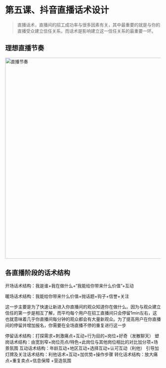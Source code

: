 # 第五课、抖音直播话术设计

> 直播话术，直播间的招工成功率与很多因素有关，其中最重要的就是与你的直播受众建立信任关系，而话术是影响建立这一信任关系的最重要一环。

## 理想直播节奏

<img src="直播节奏.png" alt="直播节奏" width="650" border-effect="line"/>

## 各直播阶段的话术结构

<tabs>
    <tab title="拉新">
        <procedure>
            <step>
                <p><control>开场话术结构：我是谁+我在做什么+“我能给你带来什么价值”+互动</control></p>
                <p><control>暖场话术结构：我能给你带来什么价值+抛话题+钩子+信誉+关注</control></p>
                        <p><emphasis>
                        这一步主要是为了快速让新进入你直播间的观众知道你在做什么。因为与观众建立信任的第一步是相互了解，而平均每个用户在招工直播间只会停留1min左右，这也就意味着几乎你直播间每分钟的观众都会有大量新观众。为了提高用户在你直播间的停留并增加报名，你需要在全场直播不停的重复进行这一步
                        </emphasis></p>
                        <deflist>
                        <def title="常见暖场话术">
                        </def>
                        </deflist>
            </step>
        </procedure>
    </tab>
    <tab title="停留">
            <control>停留话术结构：打探需求+刺激痛点+互动+行为目的+岗位+好奇（发散聊天）</control>
    </tab>
    <tab title="维护">
            <control>塑岗话术结构：由宽到窄+岗位亮点/特色+此岗位与其他岗位相比的对比加分项+场景氛围</control>
    </tab>
    <tab title="互动">
            <control>互动话术结构：年龄互动+地区互动+选择互动+认可互动（利他）</control>
            <control>引导加灯牌及关注话术结构：利他话术+互动+加优势+操作步骤</control>
    </tab>
    <tab title="转化">
            <control>转化话术结构：放大痛点+重复卖点+信息保障 +营造氛围</control>
    </tab>
</tabs>


